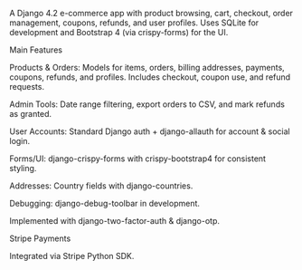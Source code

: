 A Django 4.2 e-commerce app with product browsing, cart, checkout, order management, coupons, refunds, and user profiles. Uses SQLite for development and Bootstrap 4 (via crispy-forms) for the UI.

Main Features

Products & Orders: Models for items, orders, billing addresses, payments, coupons, refunds, and profiles. Includes checkout, coupon use, and refund requests.

Admin Tools: Date range filtering, export orders to CSV, and mark refunds as granted.

User Accounts: Standard Django auth + django-allauth for account & social login.

Forms/UI: django-crispy-forms with crispy-bootstrap4 for consistent styling.

Addresses: Country fields with django-countries.

Debugging: django-debug-toolbar in development.

Implemented with django-two-factor-auth & django-otp.

Stripe Payments

Integrated via Stripe Python SDK.

